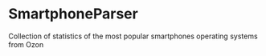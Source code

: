 # SmartphoneParser
Collection of statistics of the most popular smartphones operating systems from Ozon
